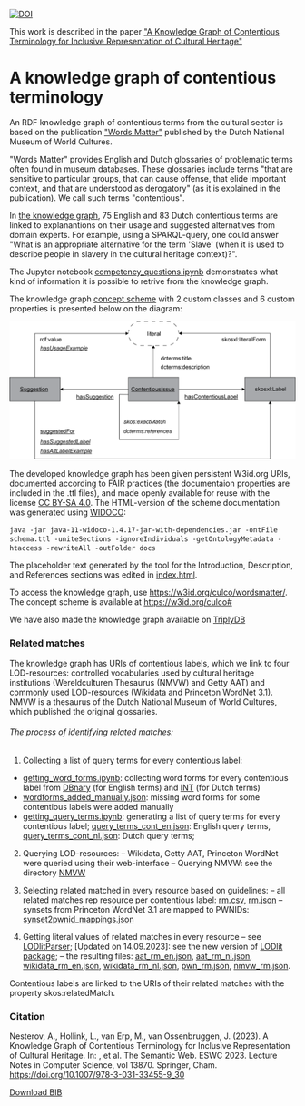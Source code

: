 [![DOI](https://zenodo.org/badge/567786032.svg)](https://zenodo.org/badge/latestdoi/567786032)

This work is described in the paper ["A Knowledge Graph of Contentious Terminology for Inclusive Representation of Cultural Heritage"](https://doi.org/10.1007/978-3-031-33455-9_30)

# A knowledge graph of contentious terminology
An RDF knowledge graph of contentious terms from the cultural sector is based on the publication ["Words Matter"](https://www.tropenmuseum.nl/en/about-tropenmuseum/words-matter-publication) published by the Dutch National Museum of World Cultures.

"Words Matter" provides English and Dutch glossaries of problematic terms often found in museum databases. These glossaries include terms "that are sensitive to particular groups, that can cause offense, that elide important context, and that are understood as derogatory" (as it is explained in the publication). We call such terms "contentious".

In [the knowledge graph](https://github.com/cultural-ai/wordsmatter/blob/main/glossary.ttl), 75 English and 83 Dutch contentious terms are linked to explanantions on their usage and suggested alternatives from domain experts. For example, using a SPARQL-query, one could answer "What is an appropriate alternative for the term 'Slave' (when it is used to describe people in slavery in the cultural heritage context)?".

The Jupyter notebook [competency_questions.ipynb](https://github.com/cultural-ai/wordsmatter/blob/main/competency_questions.ipynb) demonstrates what kind of information it is possible to retrive from the knowledge graph.

The knowledge graph [concept scheme](https://github.com/cultural-ai/wordsmatter/blob/main/schema.ttl) with 2 custom classes and 6 custom properties is presented below on the diagram:

![The knowledge graph concept scheme](https://github.com/cultural-ai/wordsmatter/blob/main/wm_kg_schema.png)

The developed knowledge graph has been given persistent W3id.org URIs, documented according to FAIR practices (the documentaion properties are included in the .ttl files), and made openly available for reuse with the license [CC BY-SA 4.0](https://creativecommons.org/licenses/by-sa/4.0/).
The HTML-version of the scheme documentation was generated using [WIDOCO](https://zenodo.org/badge/latestdoi/11427075):
```shell
java -jar java-11-widoco-1.4.17-jar-with-dependencies.jar -ontFile schema.ttl -uniteSections -ignoreIndividuals -getOntologyMetadata -htaccess -rewriteAll -outFolder docs
```
The placeholder text generated by the tool for the Introduction, Description, and References sections was edited in [index.html](https://github.com/cultural-ai/wordsmatter/blob/main/docs/index.html).

To access the knowledge graph, use https://w3id.org/culco/wordsmatter/. The concept scheme is available at https://w3id.org/culco#

We have also made the knowledge graph available on [TriplyDB](https://triplydb.com/AndreiNesterov/Words-Matter-LOD/)

### Related matches

The knowledge graph has URIs of contentious labels, which we link to four LOD-resources: controlled vocabularies used by cultural heritage institutions (Wereldculturen Thesaurus (NMVW) and Getty AAT) and commonly used LOD-resources (Wikidata and Princeton WordNet 3.1).
NMVW is a thesaurus of the Dutch National Museum of World Cultures, which published the original glossaries.

###### The process of identifying related matches:

1. Collecting a list of query terms for every contentious label:
-	[getting_word_forms.ipynb](https://github.com/cultural-ai/wordsmatter/blob/main/getting_word_forms.ipynb): collecting word forms for every contentious label from [DBnary](http://kaiko.getalp.org/about-dbnary/) (for English terms) and [INT](https://ivdnt.org/corpora-lexica/corpora/#corpus-compilation) (for Dutch terms)
-	[wordforms_added_manually.json](https://github.com/cultural-ai/wordsmatter/blob/main/wordforms_added_manually.json): missing word forms for some contentious labels were added manually
-	[getting_query_terms.ipynb](https://github.com/cultural-ai/wordsmatter/blob/main/getting_query_terms.ipynb): generating a list of query terms for every contentious label; [query_terms_cont_en.json](https://github.com/cultural-ai/wordsmatter/blob/main/query_terms_cont_en.json): English query terms, [query_terms_cont_nl.json](https://github.com/cultural-ai/wordsmatter/blob/main/query_terms_cont_nl.json): Dutch query terms; 

2. Querying LOD-resources:
–	Wikidata, Getty AAT, Princeton WordNet were queried using their web-interface
–	Querying NMVW: see the directory [NMVW](https://github.com/cultural-ai/wordsmatter/tree/main/NMVW) 

3. Selecting related matched in every resource based on guidelines:
–	all related matches rep resource per contentious label: [rm.csv](https://github.com/cultural-ai/wordsmatter/blob/main/related_matches/rm.csv), [rm.json](https://github.com/cultural-ai/wordsmatter/blob/main/related_matches/rm.json)
–	synsets from Princeton WordNet 3.1 are mapped to PWNIDs: [synset2pwnid_mappings.json](https://github.com/cultural-ai/wordsmatter/blob/main/related_matches/synset2pwnid_mappings.json) 

4. Getting literal values of related matches in every resource
–	see [LODlitParser](https://github.com/cultural-ai/wordsmatter/tree/main/LODlitParser); \[Updated on 14.09.2023]: see the new version of [LODlit package](https://github.com/cultural-ai/LODlit/tree/main/LODlit_package);
–	the resulting files: [aat_rm_en.json](https://github.com/cultural-ai/wordsmatter/blob/main/related_matches/aat_rm_en.json), [aat_rm_nl.json](https://github.com/cultural-ai/wordsmatter/blob/main/related_matches/aat_rm_nl.json), [wikidata_rm_en.json](https://github.com/cultural-ai/wordsmatter/blob/main/related_matches/wikidata_rm_en.json), [wikidata_rm_nl.json](https://github.com/cultural-ai/wordsmatter/blob/main/related_matches/wikidata_rm_nl.json), [pwn_rm.json](https://github.com/cultural-ai/wordsmatter/blob/main/related_matches/pwn_rm.json), [nmvw_rm.json](https://github.com/cultural-ai/wordsmatter/blob/main/related_matches/nmvw_rm.json).

Contentious labels are linked to the URIs of their related matches with the property skos:relatedMatch.

### Citation
Nesterov, A., Hollink, L., van Erp, M., van Ossenbruggen, J. (2023). A Knowledge Graph of Contentious Terminology for Inclusive Representation of Cultural Heritage. In: , et al. The Semantic Web. ESWC 2023. Lecture Notes in Computer Science, vol 13870. Springer, Cham. https://doi.org/10.1007/978-3-031-33455-9_30

[Download BIB](https://citation-needed.springer.com/v2/references/10.1007/978-3-031-33455-9_30?format=bibtex&flavour=citation)

